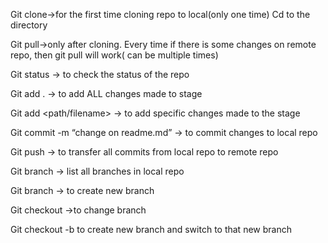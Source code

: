 Git clone->for the first time cloning repo to local(only one time)
Cd to the directory

Git pull->only after cloning. Every time if there is some changes on remote repo, then git pull will work( can be multiple times)

Git status -> to check the status of the repo

Git add . -> to add ALL changes made to stage

Git add <path/filename> -> to add specific changes made to the stage

Git commit -m “change on readme.md” -> to commit changes to local repo

Git push -> to transfer all commits from local repo to remote repo

Git branch -> list all branches in local repo

Git branch <branch-name> -> to create new branch

Git checkout <branch name> ->to change branch

Git checkout -b <branch name> to create new branch and switch to that new branch

